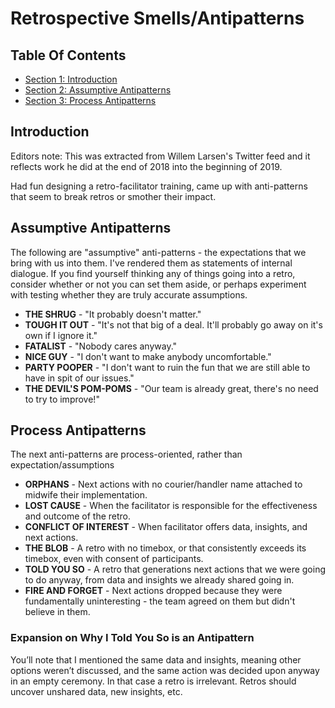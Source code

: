 
# Retrospective Smells/Antipatterns #

## Table Of Contents ##

- [Section 1: Introduction](#user-content-introduction)
- [Section 2: Assumptive Antipatterns](#user-content-assumptive-antipatterns)
- [Section 3: Process Antipatterns](#user-content-process-antipatterns)

## Introduction ##

Editors note: This was extracted from Willem Larsen's Twitter feed and it reflects work he did at the end of 2018 into the beginning of 2019.

Had fun designing a retro-facilitator training, came up with anti-patterns that seem to break retros or smother their impact.

    

## Assumptive Antipatterns ##

The following are "assumptive" anti-patterns - the expectations that we bring with us into them. I've rendered them as statements of internal dialogue. If you find yourself thinking any of things going into a retro, consider whether or not you can set them aside, or perhaps experiment with testing whether they are truly accurate assumptions.

- **THE SHRUG** - "It probably doesn't matter."
- **TOUGH IT OUT** - "It's not that big of a deal. It'll probably go away on it's own if I ignore it."
- **FATALIST** - "Nobody cares anyway."
- **NICE GUY** - "I don't want to make anybody uncomfortable."
- **PARTY POOPER** - "I don't want to ruin the fun that we are still able to have in spit of our issues."
- **THE DEVIL'S POM-POMS** - "Our team is already great, there's no need to try to improve!"

    

## Process Antipatterns ##

The next anti-patterns are process-oriented, rather than expectation/assumptions

- **ORPHANS** - Next actions with no courier/handler name attached to midwife their implementation.
- **LOST CAUSE** - When the facilitator is responsible for the effectiveness and outcome of the retro.
- **CONFLICT OF INTEREST** - When facilitator offers data, insights, and next actions.
- **THE BLOB** - A retro with no timebox, or that consistently exceeds its timebox, even with consent of participants.
- **TOLD YOU SO** - A retro that generations next actions that we were going to do anyway, from data and insights we already shared going in.
- **FIRE AND FORGET** - Next actions dropped because they were fundamentally uninteresting - the team agreed on them but didn't believe in them.

### Expansion on Why I Told You So is an Antipattern ###

You’ll note that I mentioned the same data and insights, meaning other options weren’t discussed, and the same action was decided upon anyway in an empty ceremony. In that case a retro is irrelevant. Retros should uncover unshared data, new insights, etc.
    

    